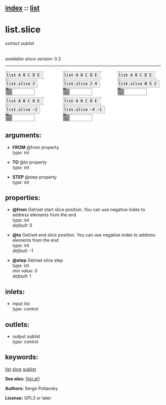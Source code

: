 [index](index.html) :: [list](category_list.html)
---

# list.slice

###### extract sublist

*available since version:* 0.2

---




[![example](../examples/img/list.slice.jpg)](../examples/pd/list.slice.pd)



## arguments:

* **FROM**
@from property<br>
_type:_ int<br>

* **TO**
@to property<br>
_type:_ int<br>

* **STEP**
@step property<br>
_type:_ int<br>





## properties:

* **@from** 
Get/set start slice position. You can use negative index to address elements from the
end<br>
_type:_ int<br>
_default:_ 0<br>

* **@to** 
Get/set end slice position. You can use negative index to address elements from the end<br>
_type:_ int<br>
_default:_ -1<br>

* **@step** 
Get/set slice step<br>
_type:_ int<br>
_min value:_ 0<br>
_default:_ 1<br>



## inlets:

* input list<br>
_type:_ control



## outlets:

* output sublist<br>
_type:_ control



## keywords:

[list](keywords/list.html)
[slice](keywords/slice.html)
[sublist](keywords/sublist.html)



**See also:**
[\[list.at\]](list.at.html)




**Authors:** Serge Poltavsky




**License:** GPL3 or later





